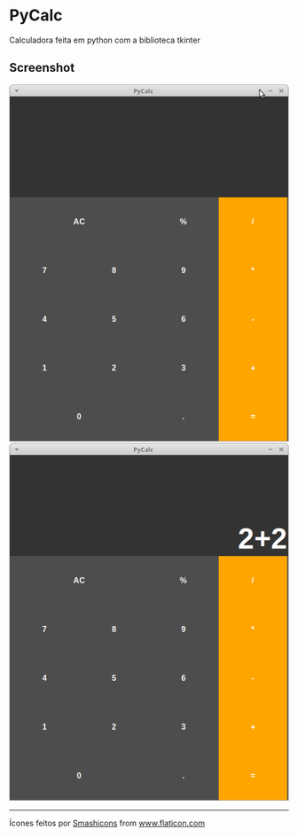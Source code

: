 # PyCalc
Calculadora feita em python com a biblioteca tkinter
## Screenshot
<img src=screenshots/ph1.png/>
<img src=screenshots/ph2.png/>

----------------------------
<div>Ícones feitos por <a href="https://www.flaticon.com/br/autores/smashicons" title="Smashicons">Smashicons</a> from <a href="https://www.flaticon.com/br/" title="Flaticon">www.flaticon.com</a></div>

